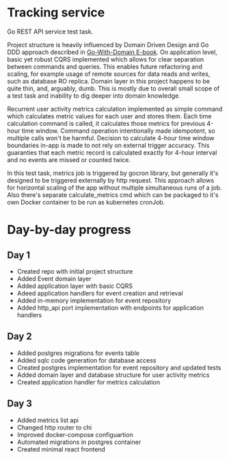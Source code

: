 # Tracking service
Go REST API service test task.

Project structure is heavily influenced by Domain Driven Design 
and Go DDD approach described in [Go-With-Domain E-book](https://threedots.tech/go-with-the-domain).
On application level, basic yet robust CQRS implemented which 
allows for clear separation between commands and queries.
This enables future refactoring and scaling, for example usage of 
remote sources for data reads and writes, such as database RO replica.
Domain layer in this project happens to be quite thin, and, 
arguably, dumb. This is mostly due to overall small scope of a test 
task and inability to dig deeper into domain knowledge.

Recurrent user activity metrics calculation implemented as simple 
command which calculates metric values for each user and stores them.
Each time calculation command is called, it calculates those metrics for 
previous 4-hour time window. Command operation intentionally made 
idempotent, so multiple calls won't be harmful.
Decision to calculate 4-hour time window boundaries in-app is made 
to not rely on external trigger accuracy. This guaranties that each metric
record is calculated exactly for 4-hour interval and no events are missed
or counted twice.

In this test task, metrics job is triggered by gocron library, but generally 
it's designed to be triggered externally by http request. This approach 
allows for horizontal scaling of the app without multiple simultaneous runs of 
a job. Also there's separate calculate_metrics cmd which can be packaged to
it's own Docker container to be run as kubernetes cronJob. 


# Day-by-day progress
## Day 1
- Created repo with initial project structure
- Added Event domain layer
- Added application layer with basic CQRS
- Adeed application handlers for event creation and retrieval
- Added in-memory implementation for event repository
- Added http_api port implementation with endpoints for application handlers

## Day 2
- Added postgres migrations for events table
- Added sqlc code generation for database access 
- Created postgres implementation for event repository and updated tests
- Added domain layer and database structure for user activity metrics
- Created application handler for metrics calculation

## Day 3
- Added metrics list api
- Changed http router to chi
- Improved docker-compose configuartion
- Automated migrations in postgres container
- Created minimal react frontend
